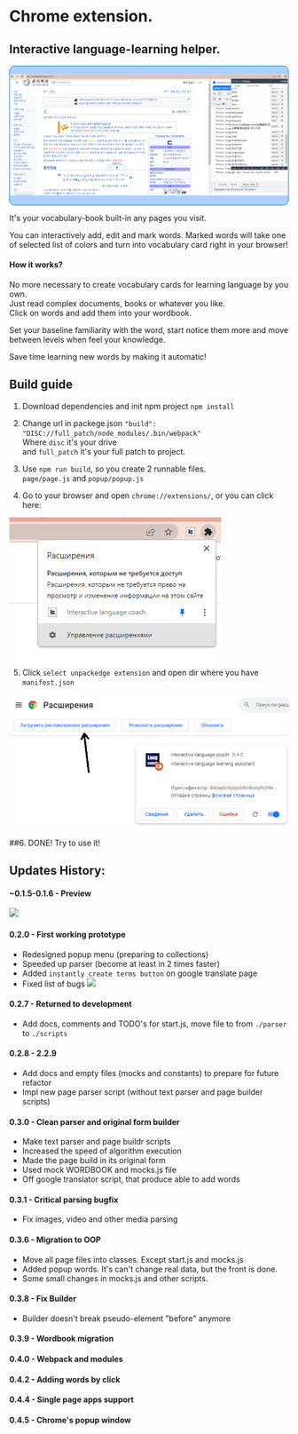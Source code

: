 # Chrome extension.
## Interactive language-learning helper.

<div style="border: 1px #1e81c6 solid; border-radius: 10px; background: #acd1ff">

![img_2.png](img_2.png)

</div>


<p>
It's your vocabulary-book built-in any pages you visit. 

You can interactively add, edit and mark words.
Marked words will take one of selected list of colors and turn into vocabulary card right in your browser!
</p>

#### How it works? 

No more necessary to create vocabulary cards for learning language by you own. <br>
Just read complex documents, books or whatever you like. <br>
Click on words and add them into your wordbook. <br>

Set your baseline familiarity with the word, start notice them more and move between levels when feel your knowledge. 

Save time learning new words by making it automatic!

## Build guide

1. Download dependencies and init npm project `npm install` 


2. Change url in packege.json `"build": "DISC://full_patch/node_modules/.bin/webpack"` <br>
 Where `disc` it's your drive <br> and `full_patch` it's your full patch to project. 
   

3. Use `npm run build`, so you create 2 runnable files. <br>
   `page/page.js` and `popup/popup.js`


4. Go to your browser and open `chrome://extensions/`, or you can click here:

![img.png](img.png)
  
 
5. Click `select unpackedge extension` and open dir where you have `manifest.json`

![img_1.png](img_1.png)
   
##6. DONE! Try to use it!

## Updates History:

#### ~0.1.5-0.1.6 - Preview
![](https://sun9-31.userapi.com/rIXe5gjImJUmVA2AIUShndTDDTXp_5mojL55Vg/5XZGeZK_Uso.jpg)

#### 0.2.0 - First working prototype
- Redesigned popup menu (preparing to collections)
- Speeded up parser (become at least in 2 times faster)
- Added `instantly create terms button` on google translate page
- Fixed list of bugs
![](https://sun9-6.userapi.com/7N36ebXciQqlCgqGvYB9ThFMw_RNnD3yCWzalQ/sp3mE8Cowoc.jpg)

#### 0.2.7 - Returned to development
- Add docs, comments and TODO's for start.js, move file to from `./parser` to `./scripts`

#### 0.2.8 - 2.2.9
- Add docs and empty files (mocks and constants) to prepare for future refactor
- Impl new page parser script (without text parser and page builder scripts)

#### 0.3.0 - Clean parser and original form builder
- Make text parser and page buildr scripts
- Increased the speed of algorithm execution
- Made the page build in its original form
- Used mock WORDBOOK and mocks.js file
- Off google translator script, that produce able to add words

#### 0.3.1 - Critical parsing bugfix
- Fix images, video and other media parsing

#### 0.3.6 - Migration to OOP
- Move all page files into classes. Except start.js and mocks.js
- Added popup words. It's can't change real data, but the front is done.
- Some small changes in mocks.js and other scripts.

#### 0.3.8 - Fix Builder
- Builder doesn't break pseudo-element "before" anymore

#### 0.3.9 - Wordbook migration

#### 0.4.0 - Webpack and modules

#### 0.4.2 - Adding words by click

#### 0.4.4 - Single page apps support

#### 0.4.5 - Chrome's popup window